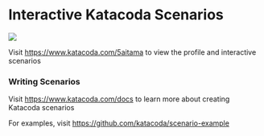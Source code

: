 # Interactive Katacoda Scenarios

[![](http://shields.katacoda.com/katacoda/5aitama/count.svg)](https://www.katacoda.com/5aitama "Get your profile on Katacoda.com")

Visit https://www.katacoda.com/5aitama to view the profile and interactive scenarios

### Writing Scenarios
Visit https://www.katacoda.com/docs to learn more about creating Katacoda scenarios

For examples, visit https://github.com/katacoda/scenario-example
